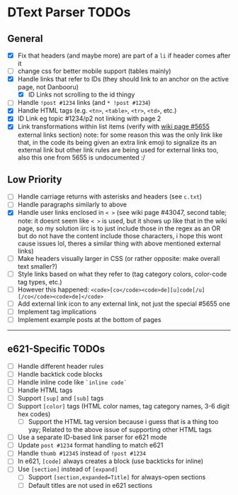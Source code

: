 # DText Parser TODOs

## General
- [x] Fix that headers (and maybe more) are part of a `li` if header comes after it
- [ ] change css for better mobile support (tables mainly)
- [x] Handle links that refer to IDs (they should link to an anchor on the active page, not Danbooru)
  - [x] ID Links not scrolling to the id thingy
- [ ] Handle `!post #1234` links (and `* !post #1234`)
- [x] Handle HTML tags (e.g. `<tn>`, `<table>`, `<tr>`, `<td>`, etc.)
- [x] ID Link eg topic #1234/p2 not linking with page 2
- [x] Link transformations within list items (verify with [wiki page #5655](https://danbooru.donmai.us/wiki_pages/5655) external links section) note: for some reason this was the only link like that, in the code its being given an extra link emoji to signalize its an external link but other link rules are being used for external links too, also this one from 5655 is undocumented :/

## Low Priority

- [ ] Handle carriage returns with asterisks and headers (see `c.txt`)
- [ ] Handle paragraphs similarly to above
- [x] Handle user links enclosed in `< >` (see wiki page #43047, second table; note: it doesnt seem like `< >` is used, but it shows up like that in the wiki page, so my solution iirc is to just include those in the regex as an OR but do not have the content include those characters, i hope this wont cause issues lol, theres a similar thing with above mentioned external links)
- [ ] Make headers visually larger in CSS (or rather opposite: make overall text smaller?)
- [ ] Style links based on what they refer to (tag category colors, color-code tag types, etc.)
- [ ] However this happened: `<code>[co</code><code>de][u]code[/u][/co</code><code>de]</code>`
- [ ] Add external link icon to any external link, not just the special #5655 one
- [ ] Implement tag implications
- [ ] Implement example posts at the bottom of pages

---

## e621-Specific TODOs

- [ ] Handle different header rules
- [ ] Handle backtick code blocks
- [ ] Handle inline code like `` `inline code` ``
- [ ] Handle HTML tags 
- [ ] Support `[sup]` and `[sub]` tags
- [ ] Support `[color]` tags (HTML color names, tag category names, 3-6 digit hex codes)
  - [ ] Support the HTML tag version because i guess that is a thing too yay; Related to the above issue of supporting other HTML tags 
- [ ] Use a separate ID-based link parser for e621 mode
- [ ] Update `post #1234` format handling to match e621
- [ ] Handle `thumb #12345` instead of `!post #1234`
- [ ] In e621, `[code]` always creates a block (use backticks for inline)
- [ ] Use `[section]` instead of `[expand]`
  - [ ] Support `[section,expanded=Title]` for always-open sections
  - [ ] Default titles are not used in e621 sections
